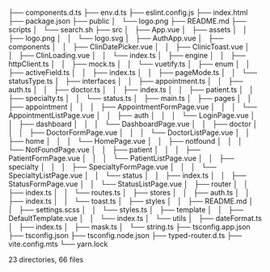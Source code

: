 ├── components.d.ts
├── env.d.ts
├── eslint.config.js
├── index.html
├── package.json
├── public
│   └── logo.png
├── README.md
├── scripts
│   └── search.sh
├── src
│   ├── App.vue
│   ├── assets
│   │   ├── logo.png
│   │   └── logo.svg
│   ├── AuthApp.vue
│   ├── components
│   │   ├── ClinDatePicker.vue
│   │   ├── ClinicToast.vue
│   │   ├── ClinLoading.vue
│   │   └── index.ts
│   ├── engine
│   │   ├── httpClient.ts
│   │   ├── mock.ts
│   │   └── vuetify.ts
│   ├── enum
│   │   ├── activeField.ts
│   │   ├── index.ts
│   │   ├── pageMode.ts
│   │   └── statusType.ts
│   ├── interfaces
│   │   ├── appointment.ts
│   │   ├── auth.ts
│   │   ├── doctor.ts
│   │   ├── index.ts
│   │   ├── patient.ts
│   │   ├── specialty.ts
│   │   └── status.ts
│   ├── main.ts
│   ├── pages
│   │   ├── appointment
│   │   │   ├── AppointmentFormPage.vue
│   │   │   └── AppointmentListPage.vue
│   │   ├── auth
│   │   │   └── LoginPage.vue
│   │   ├── dashboard
│   │   │   └── DashboardPage.vue
│   │   ├── doctor
│   │   │   ├── DoctorFormPage.vue
│   │   │   └── DoctorListPage.vue
│   │   ├── home
│   │   │   └── HomePage.vue
│   │   ├── notfound
│   │   │   └── NotFoundPage.vue
│   │   ├── patient
│   │   │   ├── PatientFormPage.vue
│   │   │   └── PatientListPage.vue
│   │   ├── specialty
│   │   │   ├── SpecialtyFormPage.vue
│   │   │   └── SpecialtyListPage.vue
│   │   └── status
│   │   ├── index.ts
│   │   ├── StatusFormPage.vue
│   │   └── StatusListPage.vue
│   ├── router
│   │   ├── index.ts
│   │   └── routes.ts
│   ├── stores
│   │   ├── auth.ts
│   │   ├── index.ts
│   │   └── toast.ts
│   ├── styles
│   │   ├── README.md
│   │   ├── settings.scss
│   │   └── styles.ts
│   ├── template
│   │   ├── DefaultTemplate.vue
│   │   └── index.ts
│   └── utils
│   ├── dateFormat.ts
│   ├── index.ts
│   ├── mask.ts
│   └── string.ts
├── tsconfig.app.json
├── tsconfig.json
├── tsconfig.node.json
├── typed-router.d.ts
├── vite.config.mts
└── yarn.lock

23 directories, 66 files
